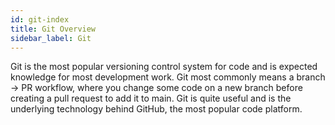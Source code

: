 ```yaml
---
id: git-index
title: Git Overview
sidebar_label: Git
---
```


Git is the most popular versioning control system for code and is expected knowledge for most development work. Git most commonly means a branch -> PR workflow, where you change some code on a new branch before creating a pull request to add it to main. Git is quite useful and is the underlying technology behind GitHub, the most popular code platform.

